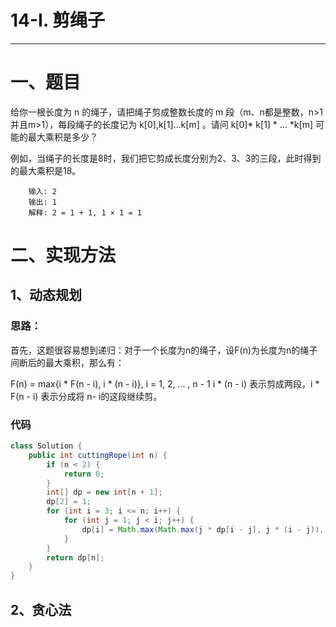 # 14-I.  剪绳子
--------------------------------------------------------------------------------
# 一、题目
给你一根长度为 n 的绳子，请把绳子剪成整数长度的 m 段（m、n都是整数，n>1并且m>1），每段绳子的长度记为 k[0],k[1]...k[m] 。请问 k[0]* k[1] * ... *k[m] 可能的最大乘积是多少？

例如，当绳子的长度是8时，我们把它剪成长度分别为2、3、3的三段，此时得到的最大乘积是18。<br>

```
    输入: 2
	输出: 1
	解释: 2 = 1 + 1, 1 × 1 = 1
```



# 二、实现方法

## 1、动态规划
### 思路：
首先，这题很容易想到递归：对于一个长度为n的绳子，设F(n)为长度为n的绳子间断后的最大乘积，那么有：<br>

F(n) = max{i * F(n - i), i * (n - i)}, i = 1, 2, ... , n - 1
		i * (n - i) 表示剪成两段，i * F(n - i) 表示分成将 n- i的这段继续剪。


### 代码

```java
class Solution {
    public int cuttingRope(int n) {
        if (n < 2) {
            return 0;
        }
        int[] dp = new int[n + 1];
        dp[2] = 1;
        for (int i = 3; i <= n; i++) {
            for (int j = 1; j < i; j++) {
                dp[i] = Math.max(Math.max(j * dp[i - j], j * (i - j)), dp[i]);
            }
        }
        return dp[n];
    }
}
```



## 2、贪心法
